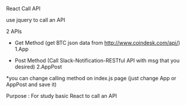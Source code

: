 React Call API 

use jquery to call an API 

2 APIs

- Get Method (get BTC json data from http://www.coindesk.com/api/)
1.App

- Post Method (Call Slack-Notification-RESTful API with msg that you desired)
2.AppPost

*you can change calling method on index.js page (just change App or AppPost and save it)

Purpose :
For study basic React to call an API 
